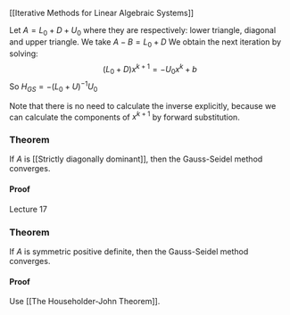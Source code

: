 [[Iterative Methods for Linear Algebraic Systems]]

Let $A=L_{0}+D+U_{0}$ where they are respectively: lower triangle, diagonal and upper triangle. 
We take $A-B=L_{0}+D$
We obtain the next iteration by solving:
$$
(L_{0}+D)x^{k+1}=-U_{0}x^k+b
$$
So $H_{GS}=-(L_{0}+U)^{-1}U_{0}$

Note that there is no need to calculate the inverse explicitly, because we can calculate the components of $x^{k+1}$ by forward substitution.
### Theorem
If $A$ is [[Strictly diagonally dominant]], then the Gauss-Seidel method converges.
#### Proof
Lecture 17

### Theorem
If $A$ is symmetric positive definite, then the Gauss-Seidel method converges.
#### Proof
Use [[The Householder-John Theorem]].
